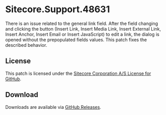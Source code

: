# Sitecore.Support.48631
There is an issue related to the general link field. After the field changing and clicking the button (Insert Link, Insert Media Link, Insert External Link, Insert Anchor, Insert Email or Insert JavaScript) to edit a link, the dialog is opened without the prepopulated fields values.
This patch fixes the described behavior.


## License  
This patch is licensed under the [Sitecore Corporation A/S License for GitHub](https://github.com/sitecoresupport/Sitecore.Support.48631/blob/master/LICENSE).  

## Download  
Downloads are available via [GitHub Releases](https://github.com/sitecoresupport/Sitecore.Support.48631/releases).  
